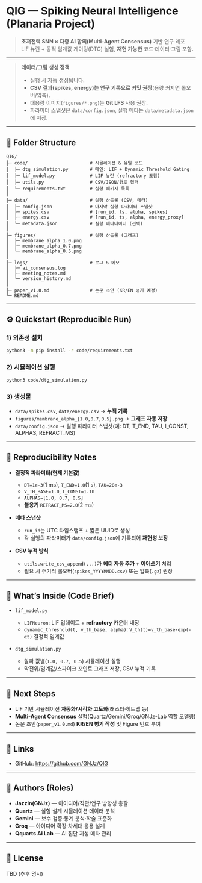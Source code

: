 # QIG — Spiking Neural Intelligence (Planaria Project)

> **초저전력 SNN × 다중 AI 합의(Multi-Agent Consensus)** 기반 연구 레포  
> LIF 뉴런 + 동적 임계값 게이팅(DTG) 실험, **재현 가능한** 코드·데이터·그림 포함.

---

> **데이터/그림 생성 정책**  
> - 실행 시 자동 생성됩니다.  
> - **CSV 결과(spikes, energy)는 연구 기록으로 커밋 권장**(용량 커지면 롤오버/압축).  
> - 대용량 이미지(`figures/*.png`)는 **Git LFS** 사용 권장.  
> - 파라미터 스냅샷은 `data/config.json`, 실행 메타는 `data/metadata.json`에 저장.

---

## 📂 Folder Structure

```plaintext
QIG/
├─ code/                       # 시뮬레이션 & 유틸 코드
│  ├─ dtg_simulation.py        # 메인: LIF + Dynamic Threshold Gating
│  ├─ lif_model.py             # LIF 뉴런 (refractory 포함)
│  ├─ utils.py                 # CSV/JSON/경로 헬퍼
│  └─ requirements.txt         # 실행 패키지 목록
│
├─ data/                       # 실행 산출물 (CSV, 메타)
│  ├─ config.json              # 마지막 실행 파라미터 스냅샷
│  ├─ spikes.csv               # [run_id, ts, alpha, spikes]
│  ├─ energy.csv               # [run_id, ts, alpha, energy_proxy]
│  └─ metadata.json            # 실행 메타데이터 (선택)
│
├─ figures/                    # 실행 산출물 (그래프)
│  ├─ membrane_alpha_1.0.png
│  ├─ membrane_alpha_0.7.png
│  └─ membrane_alpha_0.5.png
│
├─ logs/                       # 로그 & 메모
│  ├─ ai_consensus.log
│  ├─ meeting_notes.md
│  └─ version_history.md
│
├─ paper_v1.0.md               # 논문 초안 (KR/EN 병기 예정)
└─ README.md
```

---

## ⚙️ Quickstart (Reproducible Run)

### 1) 의존성 설치
```bash
python3 -m pip install -r code/requirements.txt
```

### 2) 시뮬레이션 실행
```bash
python3 code/dtg_simulation.py
```

### 3) 생성물
- `data/spikes.csv`, `data/energy.csv` → **누적 기록**
- `figures/membrane_alpha_{1.0,0.7,0.5}.png` → **그래프 자동 저장**
- `data/config.json` → 실행 파라미터 스냅샷(예: DT, T_END, TAU, I_CONST, ALPHAS, REFRACT_MS)

---

## 🔁 Reproducibility Notes

- **결정적 파라미터(현재 기본값)**  
  - `DT=1e-3`(1 ms), `T_END=1.0`(1 s), `TAU=20e-3`  
  - `V_TH_BASE=1.0`, `I_CONST=1.10`  
  - `ALPHAS=[1.0, 0.7, 0.5]`  
  - **불응기** `REFRACT_MS=2.0`(2 ms)

- **메타 스냅샷**  
  - `run_id`는 UTC 타임스탬프 + 짧은 UUID로 생성  
  - 각 실행의 파라미터가 `data/config.json`에 기록되어 **재현성 보장**

- **CSV 누적 방식**  
  - `utils.write_csv_append(...)`가 **헤더 자동 추가 + 이어쓰기** 처리  
  - 필요 시 주기적 롤오버(`spikes_YYYYMMDD.csv`) 또는 압축(`.gz`) 권장

---

## 🧪 What’s Inside (Code Brief)

- `lif_model.py`  
  - `LIFNeuron`: LIF 업데이트 + **refractory** 카운터 내장  
  - `dynamic_threshold(t, v_th_base, alpha)`: `V_th(t)=v_th_base·exp(-αt)` 결정적 임계값

- `dtg_simulation.py`  
  - 알파 값별(`1.0, 0.7, 0.5`) 시뮬레이션 실행  
  - 막전위/임계값/스파이크 포인트 그래프 저장, CSV 누적 기록

---

## 📌 Next Steps

- LIF 기반 시뮬레이션 **자동화/시각화 고도화**(래스터·히트맵 등)  
- **Multi-Agent Consensus** 실험(Quartz/Gemini/Groq/GNJz-Lab 역할 모델링)  
- 논문 초안(`paper_v1.0.md`) **KR/EN 병기 작성** 및 Figure 번호 부여

---

## 🔗 Links

- GitHub: https://github.com/GNJz/QIG

---

## 👥 Authors (Roles)

- **Jazzin(GNJz)** — 아이디어/직관/연구 방향성 총괄  
- **Quartz** — 실험 설계·시뮬레이션·데이터 분석  
- **Gemini** — 보수 검증·통계 분석·학술 표준화  
- **Groq** — 아이디어 확장·차세대 응용 설계  
- **Qquarts Ai Lab** — AI 집단 지성 메타 관리

---

## 📝 License

TBD (추후 명시)


